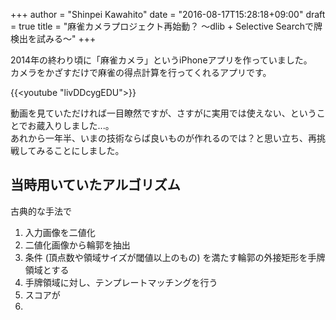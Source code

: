 +++
author = "Shinpei Kawahito"
date = "2016-08-17T15:28:18+09:00"
draft = true
title = "麻雀カメラプロジェクト再始動？ 〜dlib + Selective Searchで牌検出を試みる〜"
+++

2014年の終わり頃に「麻雀カメラ」というiPhoneアプリを作っていました。  
カメラをかざすだけで麻雀の得点計算を行ってくれるアプリです。

{{<youtube "livDDcygEDU">}}

動画を見ていただければ一目瞭然ですが、さすがに実用では使えない、ということでお蔵入りしました...。  
あれから一年半、いまの技術ならば良いものが作れるのでは？と思い立ち、再挑戦してみることにしました。

## 当時用いていたアルゴリズム
古典的な手法で

1. 入力画像を二値化
1. 二値化画像から輪郭を抽出
1. 条件 (頂点数や領域サイズが閾値以上のもの) を満たす輪郭の外接矩形を手牌領域とする
1. 手牌領域に対し、テンプレートマッチングを行う
1. スコアが
1. 


